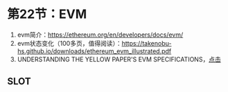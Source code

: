 # 第22节：EVM



1. evm简介：https://ethereum.org/en/developers/docs/evm/
2. evm状态变化（100多页，值得阅读）：https://takenobu-hs.github.io/downloads/ethereum_evm_illustrated.pdf
3. UNDERSTANDING THE YELLOW PAPER'S EVM SPECIFICATIONS，[点击](https://ethereum.org/en/developers/tutorials/yellow-paper-evm/)



## SLOT



